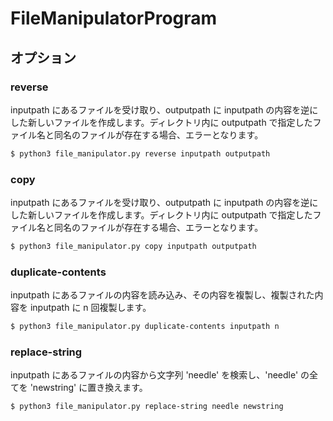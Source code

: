 # FileManipulatorProgram

## オプション

### reverse

inputpath にあるファイルを受け取り、outputpath に inputpath の内容を逆にした新しいファイルを作成します。ディレクトリ内に outputpath で指定したファイル名と同名のファイルが存在する場合、エラーとなります。

```bash
$ python3 file_manipulator.py reverse inputpath outputpath
```

### copy

inputpath にあるファイルを受け取り、outputpath に inputpath の内容を逆にした新しいファイルを作成します。ディレクトリ内に outputpath で指定したファイル名と同名のファイルが存在する場合、エラーとなります。

```bash
$ python3 file_manipulator.py copy inputpath outputpath
```

### duplicate-contents

inputpath にあるファイルの内容を読み込み、その内容を複製し、複製された内容を inputpath に n 回複製します。

```bash
$ python3 file_manipulator.py duplicate-contents inputpath n
```

### replace-string

inputpath にあるファイルの内容から文字列 'needle' を検索し、'needle' の全てを 'newstring' に置き換えます。

```bash
$ python3 file_manipulator.py replace-string needle newstring
```

